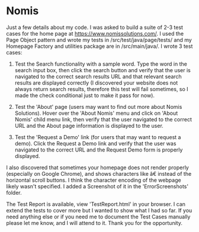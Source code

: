 # Nomis

Just a few details about my code. I was asked to build a suite of 2-3 test cases for the home page at https://www.nomissolutions.com/. I used the Page Object pattern and wrote my tests in /src/test/java/page/tests/ and my Homepage Factory and utilities package are in /src/main/java/. I wrote 3 test cases:

1. Test the Search functionality with a sample word. Type the word in the search input box, then click the search button and verify that the user is navigated to the correct search results URL and that relevant search results are displayed correctly (I discovered your website does not always return search results, therefore this test will fail sometimes, so I made the check conditional just to make it pass for now). 

2. Test the 'About' page (users may want to find out more about Nomis Solutions). Hover over the 'About Nomis' menu and click on 'About Nomis' child menu link, then verify that the user navigated to the correct URL and the About page information is displayed to the user.

3. Test the 'Request a Demo' link (for users that may want to request a demo). Click the Request a Demo link and verify that the user was navigated to the correct URL and the Request Demo form is properly displayed.

 I also discovered that sometimes your homepage does not render properly (especially on Google Chrome), and shows characters like â€ instead of the horizontal scroll buttons. I think the character encoding of the webpage likely wasn't specified. I added a Screenshot of it in the 'ErrorScreenshots' folder.   

  The Test Report is available, view 'TestReport.html' in your browser. I can extend the tests to cover more but I wanted to show what I had so far. If you need anything else or if you need me to document the Test Cases manually please let me know, and I will attend to it. Thank you for the opportunity.
